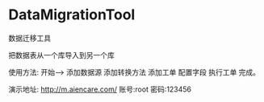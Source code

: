 # DataMigrationTool
数据迁移工具

把数据表从一个库导入到另一个库

使用方法: 开始--> 添加数据源  添加转换方法  添加工单  配置字段  执行工单  完成。


演示地址: http://m.aiencare.com/   账号:root 密码:123456
